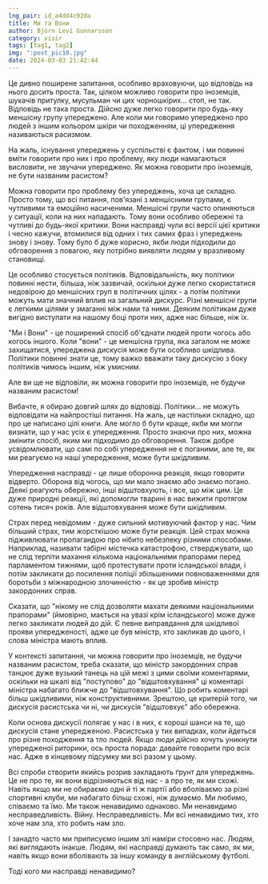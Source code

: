 ```yaml
---
lng_pair: id_a4dd4c92da
title: Ми та Вони
author: Björn Leví Gunnarsson
category: visir
tags: [tag1, tag2]
img: ":post_pic10.jpg"
date: 2024-03-03 21:42:44
---
```


Це дивно поширене запитання, особливо враховуючи, що відповідь на нього досить проста. Так, цілком можливо говорити про іноземців, шукачів притулку, мусульман чи цих чорношкірих... стоп, не так. Відповідь не така проста. Дійсно дуже легко говорити про будь-яку меншісну групу упереджено. Але коли ми говоримо упереджено про людей з іншим кольором шкіри чи походженням, ці упередження називаються расизмом.

На жаль, існування упереджень у суспільстві є фактом, і ми повинні вміти говорити про них і про проблему, яку люди намагаються висловити, не звучачи упереджено. Як можна говорити про іноземців, не бути названим расистом?

Можна говорити про проблему без упереджень, хоча це складно. Просто тому, що всі питання, пов'язані з меншісними групами, є чутливими та емоційно насиченими. Меншісні групи часто опиняються у ситуації, коли на них нападають. Тому вони особливо обережні та чутливі до будь-якої критики. Вони насправді чули всі версії цієї критики і чесно кажучи, втомилися від одних і тих самих фраз і упереджень знову і знову. Тому було б дуже корисно, якби люди підходили до обговорення з повагою, яку потрібно виявляти людям у вразливому становищі.

Це особливо стосується політиків. Відповідальність, яку політики повинні нести, більша, ніж зазвичай, оскільки дуже легко скористатися недовірою до меншісних груп в політичних цілях - а потім політики можуть мати значний вплив на загальний дискурс. Різні меншісні групи є легкими цілями у змаганні між нами та ними. Деяким політикам дуже вигідно виступати на нашому боці проти них, адже нас більше, ніж їх.

"Ми і Вони" - це поширений спосіб об'єднати людей проти чогось або когось іншого. Коли "вони" - це меншісна група, яка загалом не може захищатися, упереджена дискусія може бути особливо шкідлива. Політики повинні знати це, тому важко вважати таку дискусію з боку політиків чимось іншим, ніж умисним.

Але ви ще не відповіли, як можна говорити про іноземців, не будучи названим расистом!

Вибачте, я обираю довгий шлях до відповіді. Політики... не можуть відповідати на найпростіші питання. На жаль, це настільки складно, що про це написано цілі книги. Але могло б бути краще, якби ми могли визнати, що у нас усіх є упередження. Просто знаючи про них, можна змінити спосіб, яким ми підходимо до обговорення. Також добре усвідомлювати, що самі по собі упередження не є поганими, але те, як ми реагуємо на наші упередження, може бути шкідливим.

Упередження насправді - це лише оборонна реакція, якщо говорити відверто. Оборона від чогось, що ми мало знаємо або знаємо погано. Деякі реагують обережно, інші відштовхують, і все, що між цим. Це дуже природні реакції, які допомогли тварині в нас вижити протягом сотень тисяч років. Але відштовхування може бути шкідливим.

Страх перед невідомим - дуже сильний мотивуючий фактор у нас. Чим більший страх, тим жорсткішою може бути реакція. Цей страх можна підживлювати пропагандою про нібито небезпеку різними способами. Наприклад, називати табірні містечка катастрофою, стверджувати, що не слід терпіти махання кількома національними прапорами перед парламентом тижнями, щоб протестувати проти ісландської влади, і потім закликати до посилення поліції збільшеними повноваженнями для боротьби з міжнародною злочинністю - як це зробив міністр закордонних справ.

Сказати, що "нікому не слід дозволяти махати деякими національними прапорами" (ймовірно, мається на увазі крім ісландського) може дуже легко закликати людей до дій. Є певне виправдання для шкідливої прояви упередженості, адже це був міністр, хто закликав до цього, і слова міністра мають вплив.

У контексті запитання, чи можна говорити про іноземців, не будучи названим расистом, треба сказати, що міністр закордонних справ танцює дуже вузький танець на цій межі з цими своїми коментарями, оскільки на шкалі від "поступово" до "відштовхування" ці коментарі міністра набагато ближче до "відштовхування". Що робить коментарі більш шкідливими, ніж конструктивними. Зрештою, це критерій того, чи дискусія расистська чи ні, чи дискусія "відштовхує" або обережна.

Коли основа дискусії полягає у нас і в них, є хороші шанси на те, що дискусія стане упередженою. Расистська у тих випадках, коли йдеться про різне походження та тло людей. Якщо люди дійсно хочуть уникнути упередженої риторики, ось проста порада: давайте говорити про всіх нас. Адже в кінцевому підсумку ми всі разом у цьому.

Всі спроби створити якийсь розрив закладають ґрунт для упереджень. Це не про те, як вони відрізняються від нас - а про те, як ми схожі. Навіть якщо ми не обираємо одні й ті ж партії або вболіваємо за різні спортивні клуби, ми набагато більш схожі, ніж думаємо. Ми любимо, співаємо та їмо. Ми також ненавидимо однаково. Ми ненавидимо несправедливість. Війну. Несправедливість. Ми всі ненавидимо тих, хто хоче нам зла, хто робить нам зло.

І занадто часто ми приписуємо іншим злі наміри стосовно нас. Людям, які виглядають інакше. Людям, які насправді думають так само, як ми, навіть якщо вони вболівають за іншу команду в англійському футболі.

Тоді кого ми насправді ненавидимо?
